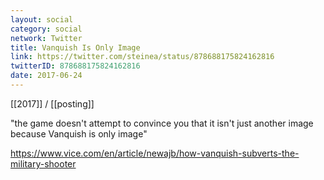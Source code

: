 ```yaml
---
layout: social
category: social
network: Twitter
title: Vanquish Is Only Image
link: https://twitter.com/steinea/status/878688175824162816
twitterID: 878688175824162816
date: 2017-06-24
---
```


[[2017]] / [[posting]]

"the game doesn't attempt to convince you that it isn't just another image because Vanquish is only image"

<https://www.vice.com/en/article/newajb/how-vanquish-subverts-the-military-shooter>
